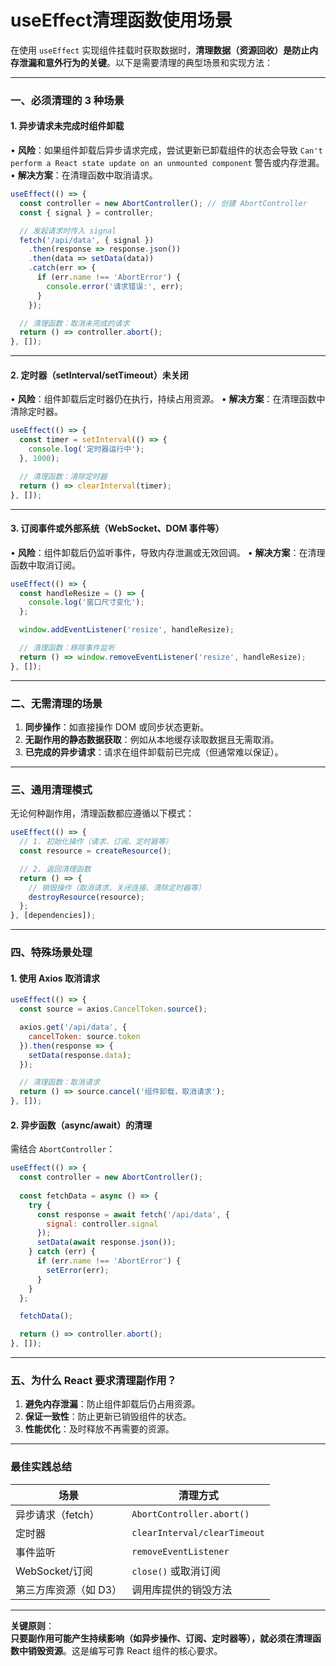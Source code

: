 # useEffect清理函数使用场景
在使用 `useEffect` 实现组件挂载时获取数据时，**清理数据（资源回收）是防止内存泄漏和意外行为的关键**。以下是需要清理的典型场景和实现方法：

---

### **一、必须清理的 3 种场景**

#### **1. 异步请求未完成时组件卸载**
• **风险**：如果组件卸载后异步请求完成，尝试更新已卸载组件的状态会导致 `Can't perform a React state update on an unmounted component` 警告或内存泄漏。
• **解决方案**：在清理函数中取消请求。

```jsx
useEffect(() => {
  const controller = new AbortController(); // 创建 AbortController
  const { signal } = controller;

  // 发起请求时传入 signal
  fetch('/api/data', { signal })
    .then(response => response.json())
    .then(data => setData(data))
    .catch(err => {
      if (err.name !== 'AbortError') {
        console.error('请求错误:', err);
      }
    });

  // 清理函数：取消未完成的请求
  return () => controller.abort();
}, []);
```

---

#### **2. 定时器（setInterval/setTimeout）未关闭**
• **风险**：组件卸载后定时器仍在执行，持续占用资源。
• **解决方案**：在清理函数中清除定时器。

```jsx
useEffect(() => {
  const timer = setInterval(() => {
    console.log('定时器运行中');
  }, 1000);

  // 清理函数：清除定时器
  return () => clearInterval(timer);
}, []);
```

---

#### **3. 订阅事件或外部系统（WebSocket、DOM 事件等）**
• **风险**：组件卸载后仍监听事件，导致内存泄漏或无效回调。
• **解决方案**：在清理函数中取消订阅。

```jsx
useEffect(() => {
  const handleResize = () => {
    console.log('窗口尺寸变化');
  };

  window.addEventListener('resize', handleResize);

  // 清理函数：移除事件监听
  return () => window.removeEventListener('resize', handleResize);
}, []);
```

---

### **二、无需清理的场景**
1. **同步操作**：如直接操作 DOM 或同步状态更新。
2. **无副作用的静态数据获取**：例如从本地缓存读取数据且无需取消。
3. **已完成的异步请求**：请求在组件卸载前已完成（但通常难以保证）。

---

### **三、通用清理模式**
无论何种副作用，清理函数都应遵循以下模式：
```jsx
useEffect(() => {
  // 1. 初始化操作（请求、订阅、定时器等）
  const resource = createResource();

  // 2. 返回清理函数
  return () => {
    // 销毁操作（取消请求、关闭连接、清除定时器等）
    destroyResource(resource);
  };
}, [dependencies]);
```

---

### **四、特殊场景处理**

#### **1. 使用 Axios 取消请求**
```jsx
useEffect(() => {
  const source = axios.CancelToken.source();

  axios.get('/api/data', {
    cancelToken: source.token
  }).then(response => {
    setData(response.data);
  });

  // 清理函数：取消请求
  return () => source.cancel('组件卸载，取消请求');
}, []);
```

#### **2. 异步函数（async/await）的清理**
需结合 `AbortController`：
```jsx
useEffect(() => {
  const controller = new AbortController();
  
  const fetchData = async () => {
    try {
      const response = await fetch('/api/data', {
        signal: controller.signal
      });
      setData(await response.json());
    } catch (err) {
      if (err.name !== 'AbortError') {
        setError(err);
      }
    }
  };

  fetchData();

  return () => controller.abort();
}, []);
```

---

### **五、为什么 React 要求清理副作用？**
1. **避免内存泄漏**：防止组件卸载后仍占用资源。
2. **保证一致性**：防止更新已销毁组件的状态。
3. **性能优化**：及时释放不再需要的资源。

---

### **最佳实践总结**
| 场景                 | 清理方式                   |
|----------------------|--------------------------|
| 异步请求（fetch）     | `AbortController.abort()` |
| 定时器               | `clearInterval/clearTimeout` |
| 事件监听             | `removeEventListener`     |
| WebSocket/订阅       | `close()` 或取消订阅       |
| 第三方库资源（如 D3）| 调用库提供的销毁方法        |

---

**关键原则**：  
**只要副作用可能产生持续影响（如异步操作、订阅、定时器等），就必须在清理函数中销毁资源**。这是编写可靠 React 组件的核心要求。